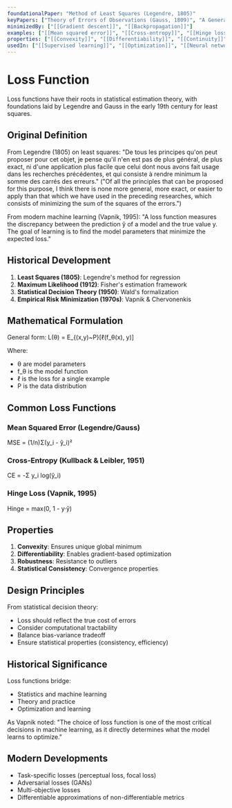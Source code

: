```yaml
---
foundationalPaper: "Method of Least Squares (Legendre, 1805)"
keyPapers: ["Theory of Errors of Observations (Gauss, 1809)", "A General Theory of Discriminant Analysis (Fisher, 1936)", "Theory of Games and Economic Behavior (von Neumann & Morgenstern, 1944)"]
minimizedBy: ["[[Gradient descent]]", "[[Backpropagation]]"]
examples: ["[[Mean squared error]]", "[[Cross-entropy]]", "[[Hinge loss]]", "[[Kullback-Leibler divergence]]"]
properties: ["[[Convexity]]", "[[Differentiability]]", "[[Continuity]]"]
usedIn: ["[[Supervised learning]]", "[[Optimization]]", "[[Neural network training]]"]
---
```


# Loss Function

Loss functions have their roots in statistical estimation theory, with foundations laid by Legendre and Gauss in the early 19th century for least squares.

## Original Definition

From Legendre (1805) on least squares:
"De tous les principes qu'on peut proposer pour cet objet, je pense qu'il n'en est pas de plus général, de plus exact, ni d'une application plus facile que celui dont nous avons fait usage dans les recherches précédentes, et qui consiste à rendre minimum la somme des carrés des erreurs."
("Of all the principles that can be proposed for this purpose, I think there is none more general, more exact, or easier to apply than that which we have used in the preceding researches, which consists of minimizing the sum of the squares of the errors.")

From modern machine learning (Vapnik, 1995):
"A loss function measures the discrepancy between the prediction ŷ of a model and the true value y. The goal of learning is to find the model parameters that minimize the expected loss."

## Historical Development

1. **Least Squares (1805)**: Legendre's method for regression
2. **Maximum Likelihood (1912)**: Fisher's estimation framework
3. **Statistical Decision Theory (1950)**: Wald's formalization
4. **Empirical Risk Minimization (1970s)**: Vapnik & Chervonenkis

## Mathematical Formulation

General form:
L(θ) = E_{(x,y)~P}[ℓ(f_θ(x), y)]

Where:
- θ are model parameters
- f_θ is the model function
- ℓ is the loss for a single example
- P is the data distribution

## Common Loss Functions

### Mean Squared Error (Legendre/Gauss)
MSE = (1/n)Σ(y_i - ŷ_i)²

### Cross-Entropy (Kullback & Leibler, 1951)
CE = -Σ y_i log(ŷ_i)

### Hinge Loss (Vapnik, 1995)
Hinge = max(0, 1 - y·ŷ)

## Properties

1. **Convexity**: Ensures unique global minimum
2. **Differentiability**: Enables gradient-based optimization
3. **Robustness**: Resistance to outliers
4. **Statistical Consistency**: Convergence properties

## Design Principles

From statistical decision theory:
- Loss should reflect the true cost of errors
- Consider computational tractability
- Balance bias-variance tradeoff
- Ensure statistical properties (consistency, efficiency)

## Historical Significance

Loss functions bridge:
- Statistics and machine learning
- Theory and practice
- Optimization and learning

As Vapnik noted: "The choice of loss function is one of the most critical decisions in machine learning, as it directly determines what the model learns to optimize."

## Modern Developments

- Task-specific losses (perceptual loss, focal loss)
- Adversarial losses (GANs)
- Multi-objective losses
- Differentiable approximations of non-differentiable metrics
